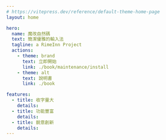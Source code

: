 ```yaml
---
# https://vitepress.dev/reference/default-theme-home-page
layout: home

hero:
  name: 魔改自然碼
  text: 簡潔優雅的輸入法
  tagline: a RimeInn Project
  actions:
    - theme: brand
      text: 立即開始
      link: ./book/maintenance/install
    - theme: alt
      text: 說明書
      link: ./book

features:
  - title: 收字量大
    details:
  - title: 功能豐富
    details:
  - title: 銳意創新
    details:
---
```

